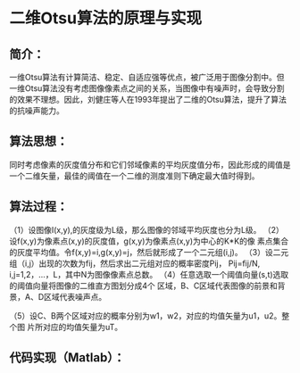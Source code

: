 # 二维Otsu算法的原理与实现

## 简介：

​	一维Otsu算法有计算简洁、稳定、自适应强等优点，被广泛用于图像分割中。但一维Otsu算法没有考虑图像像素点之间的关系，当图像中有噪声时，会导致分割的效果不理想。因此，刘健庄等人在1993年提出了二维的Otsu算法，提升了算法的抗噪声能力。

## 算法思想：

​	同时考虑像素的灰度值分布和它们邻域像素的平均灰度值分布，因此形成的阈值是一个二维矢量，最佳的阈值在一个二维的测度准则下确定最大值时得到。

## 算法过程：

（1）设图像I(x,y),的灰度级为L级，那么图像的邻域平均灰度也分为L级。
（2）设f(x,y)为像素点(x,y)的灰度值，g(x,y)为像素点(x,y)为中心的K*K的像
        素点集合的灰度平均值。令f(x,y)=i,g(x,y)=j，然后就形成了一个二元组(i,j)。
（3）设二元组（i,j）出现的次数为fij，然后求出二元组对应的概率密度Pij，
        Pij=fij/N, i,j=1,2，…，L，其中N为图像像素点总数。
（4）任意选取一个阈值向量(s,t)选取的阈值向量将图像的二维直方图划分成4个
        区域，B、C区域代表图像的前景和背景，A、D区域代表噪声点。

（5）设C、B两个区域对应的概率分别为w1，w2，对应的均值矢量为u1，u2。整个图
        片所对应的均值矢量为uT。

## 代码实现（Matlab）：

